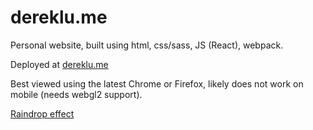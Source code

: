 # dereklu.me
Personal website, built using html, css/sass, JS (React), webpack.

Deployed at [dereklu.me](https://dereklu.me)

Best viewed using the latest Chrome or Firefox, likely does not work on mobile (needs webgl2 support).

[Raindrop effect](https://www.npmjs.com/package/raindrop-fx)